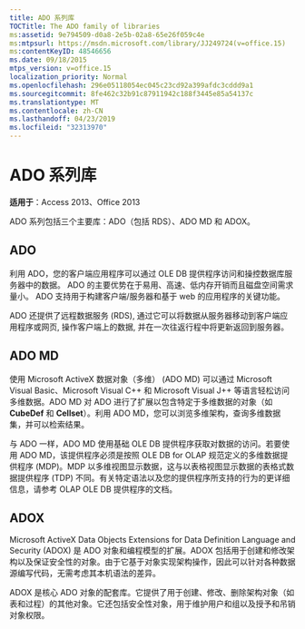 ```yaml
---
title: ADO 系列库
TOCTitle: The ADO family of libraries
ms:assetid: 9e794509-d0a8-2e5b-02a8-65e26f059c4e
ms:mtpsurl: https://msdn.microsoft.com/library/JJ249724(v=office.15)
ms:contentKeyID: 48546656
ms.date: 09/18/2015
mtps_version: v=office.15
localization_priority: Normal
ms.openlocfilehash: 296e05118054ec045c23cd92a399afdc3cddd9a1
ms.sourcegitcommit: 8fe462c32b91c87911942c188f3445e85a54137c
ms.translationtype: MT
ms.contentlocale: zh-CN
ms.lasthandoff: 04/23/2019
ms.locfileid: "32313970"
---
```

# <a name="the-ado-family-of-libraries"></a>ADO 系列库

**适用于**：Access 2013、Office 2013

ADO 系列包括三个主要库：ADO（包括 RDS）、ADO MD 和 ADOX。

## <a name="ado"></a>ADO

利用 ADO，您的客户端应用程序可以通过 OLE DB 提供程序访问和操控数据库服务器中的数据。 ADO 的主要优势在于易用、高速、低内存开销而且磁盘空间需求量小。 ADO 支持用于构建客户端/服务器和基于 web 的应用程序的关键功能。

ADO 还提供了远程数据服务 (RDS), 通过它可以将数据从服务器移动到客户端应用程序或网页, 操作客户端上的数据, 并在一次往返行程中将更新返回到服务器。

## <a name="ado-md"></a>ADO MD

使用 Microsoft ActiveX 数据对象（多维） (ADO MD) 可以通过 Microsoft Visual Basic、Microsoft Visual C++ 和 Microsoft Visual J++ 等语言轻松访问多维数据。ADO MD 对 ADO 进行了扩展以包含特定于多维数据的对象（如 **CubeDef** 和 **Cellset**）。利用 ADO MD，您可以浏览多维架构，查询多维数据集，并可以检索结果。

与 ADO 一样，ADO MD 使用基础 OLE DB 提供程序获取对数据的访问。若要使用 ADO MD，该提供程序必须是按照 OLE DB for OLAP 规范定义的多维数据提供程序 (MDP)。MDP 以多维视图显示数据，这与以表格视图显示数据的表格式数据提供程序 (TDP) 不同。有关特定语法以及您的提供程序所支持的行为的更详细信息，请参考 OLAP OLE DB 提供程序的文档。

## <a name="adox"></a>ADOX

Microsoft ActiveX Data Objects Extensions for Data Definition Language and Security (ADOX) 是 ADO 对象和编程模型的扩展。ADOX 包括用于创建和修改架构以及保证安全性的对象。由于它基于对象实现架构操作，因此可以针对各种数据源编写代码，无需考虑其本机语法的差异。

ADOX 是核心 ADO 对象的配套库。它提供了用于创建、修改、删除架构对象（如表和过程）的其他对象。它还包括安全性对象，用于维护用户和组以及授予和吊销对象权限。

